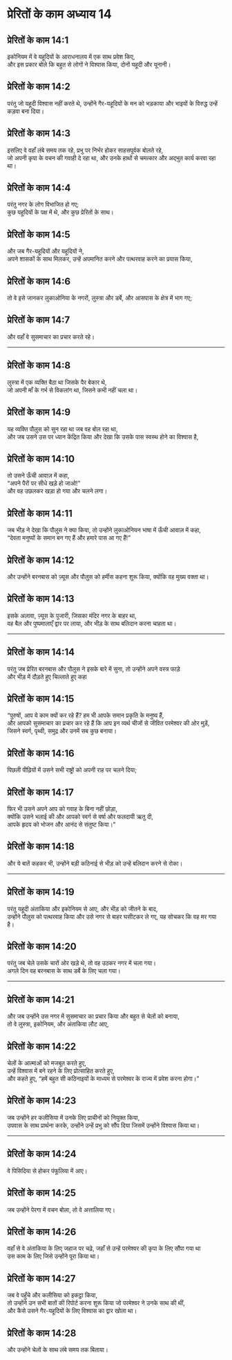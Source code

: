 # प्रेरितों के काम अध्याय 14

## प्रेरितों के काम 14:1

इकोनियम में वे यहूदियों के आराधनालय में एक साथ प्रवेश किए,  
और इस प्रकार बोले कि बहुत से लोगों ने विश्वास किया, दोनों यहूदी और यूनानी।

## प्रेरितों के काम 14:2

परंतु जो यहूदी विश्वास नहीं करते थे, उन्होंने गैर-यहूदियों के मन को भड़काया और भाइयों के विरुद्ध उन्हें कड़वा बना दिया।

## प्रेरितों के काम 14:3

इसलिए वे वहाँ लंबे समय तक रहे, प्रभु पर निर्भर होकर साहसपूर्वक बोलते रहे,  
जो अपनी कृपा के वचन की गवाही दे रहा था, और उनके हाथों से चमत्कार और अद्भुत कार्य करवा रहा था।

## प्रेरितों के काम 14:4

परंतु नगर के लोग विभाजित हो गए;  
कुछ यहूदियों के पक्ष में थे, और कुछ प्रेरितों के साथ।

## प्रेरितों के काम 14:5

और जब गैर-यहूदियों और यहूदियों ने,  
अपने शासकों के साथ मिलकर, उन्हें अपमानित करने और पत्थरवाह करने का प्रयास किया,

## प्रेरितों के काम 14:6

तो वे इसे जानकर लुकाओनिया के नगरों, लुस्त्रा और डर्बे, और आसपास के क्षेत्र में भाग गए;

## प्रेरितों के काम 14:7

और वहाँ वे सुसमाचार का प्रचार करते रहे।

---

## प्रेरितों के काम 14:8

लुस्त्रा में एक व्यक्ति बैठा था जिसके पैर बेकार थे,  
जो अपनी माँ के गर्भ से विकलांग था, जिसने कभी नहीं चला था।

## प्रेरितों के काम 14:9

यह व्यक्ति पौलुस को सुन रहा था जब वह बोल रहा था,  
और जब उसने उस पर ध्यान केंद्रित किया और देखा कि उसके पास स्वस्थ होने का विश्वास है,

## प्रेरितों के काम 14:10

तो उसने ऊँची आवाज़ में कहा,  
“अपने पैरों पर सीधे खड़े हो जाओ!”  
और वह उछलकर खड़ा हो गया और चलने लगा।

## प्रेरितों के काम 14:11

जब भीड़ ने देखा कि पौलुस ने क्या किया, तो उन्होंने लुकाओनियन भाषा में ऊँची आवाज़ में कहा,  
“देवता मनुष्यों के समान बन गए हैं और हमारे पास आ गए हैं!”

## प्रेरितों के काम 14:12

और उन्होंने बरनबास को ज़्यूस और पौलुस को हर्मीस कहना शुरू किया, क्योंकि वह मुख्य वक्ता था।

## प्रेरितों के काम 14:13

इसके अलावा, ज़्यूस के पुजारी, जिसका मंदिर नगर के बाहर था,  
वह बैल और पुष्पमालाएँ द्वार पर लाया, और भीड़ के साथ बलिदान करना चाहता था।

---

## प्रेरितों के काम 14:14

परंतु जब प्रेरित बरनबास और पौलुस ने इसके बारे में सुना, तो उन्होंने अपने वस्त्र फाड़े  
और भीड़ में दौड़ते हुए चिल्लाते हुए कहा

## प्रेरितों के काम 14:15

“पुरुषों, आप ये काम क्यों कर रहे हैं? हम भी आपके समान प्रकृति के मनुष्य हैं,  
और आपको सुसमाचार का प्रचार कर रहे हैं कि आप इन व्यर्थ चीजों से जीवित परमेश्वर की ओर मुड़ें,  
जिसने स्वर्ग, पृथ्वी, समुद्र और उनमें सब कुछ बनाया।

## प्रेरितों के काम 14:16

पिछली पीढ़ियों में उसने सभी राष्ट्रों को अपनी राह पर चलने दिया;

## प्रेरितों के काम 14:17

फिर भी उसने अपने आप को गवाह के बिना नहीं छोड़ा,  
क्योंकि उसने भलाई की और आपको स्वर्ग से वर्षा और फलदायी ऋतु दी,  
आपके हृदय को भोजन और आनंद से संतुष्ट किया।”

## प्रेरितों के काम 14:18

और ये बातें कहकर भी, उन्होंने बड़ी कठिनाई से भीड़ को उन्हें बलिदान करने से रोका।

---

## प्रेरितों के काम 14:19

परंतु यहूदी अंताकिया और इकोनियम से आए, और भीड़ को जीतने के बाद,  
उन्होंने पौलुस को पत्थरवाह किया और उसे नगर से बाहर घसीटकर ले गए, यह सोचकर कि वह मर गया है।

## प्रेरितों के काम 14:20

परंतु जब चेले उसके चारों ओर खड़े थे, तो वह उठकर नगर में चला गया।  
अगले दिन वह बरनबास के साथ डर्बे के लिए चला गया।

---

## प्रेरितों के काम 14:21

और जब उन्होंने उस नगर में सुसमाचार का प्रचार किया और बहुत से चेलों को बनाया,  
तो वे लुस्त्रा, इकोनियम, और अंताकिया लौट आए,

## प्रेरितों के काम 14:22

चेलों के आत्माओं को मजबूत करते हुए,  
उन्हें विश्वास में बने रहने के लिए प्रोत्साहित करते हुए,  
और कहते हुए, “हमें बहुत सी कठिनाइयों के माध्यम से परमेश्वर के राज्य में प्रवेश करना होगा।”

## प्रेरितों के काम 14:23

जब उन्होंने हर कलीसिया में उनके लिए प्राचीनों को नियुक्त किया,  
उपवास के साथ प्रार्थना करके, उन्होंने उन्हें प्रभु को सौंप दिया जिसमें उन्होंने विश्वास किया था।

---

## प्रेरितों के काम 14:24

वे पिसिदिया से होकर पंफूलिया में आए।

## प्रेरितों के काम 14:25

जब उन्होंने पेरगा में वचन बोला, तो वे अत्तालिया गए।

## प्रेरितों के काम 14:26

वहाँ से वे अंताकिया के लिए जहाज पर चढ़े, जहाँ से उन्हें परमेश्वर की कृपा के लिए सौंपा गया था  
उस काम के लिए जिसे उन्होंने पूरा किया था।

## प्रेरितों के काम 14:27

जब वे पहुँचे और कलीसिया को इकट्ठा किया,  
तो उन्होंने उन सभी बातों की रिपोर्ट करना शुरू किया जो परमेश्वर ने उनके साथ की थीं,  
और कैसे उसने गैर-यहूदियों के लिए विश्वास का द्वार खोला था।

## प्रेरितों के काम 14:28

और उन्होंने चेलों के साथ लंबे समय तक बिताया।

